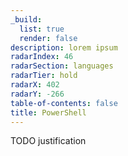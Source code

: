```yaml
---
_build:
  list: true
  render: false
description: lorem ipsum
radarIndex: 46
radarSection: languages
radarTier: hold
radarX: 402
radarY: -266
table-of-contents: false
title: PowerShell
---
```


TODO justification
